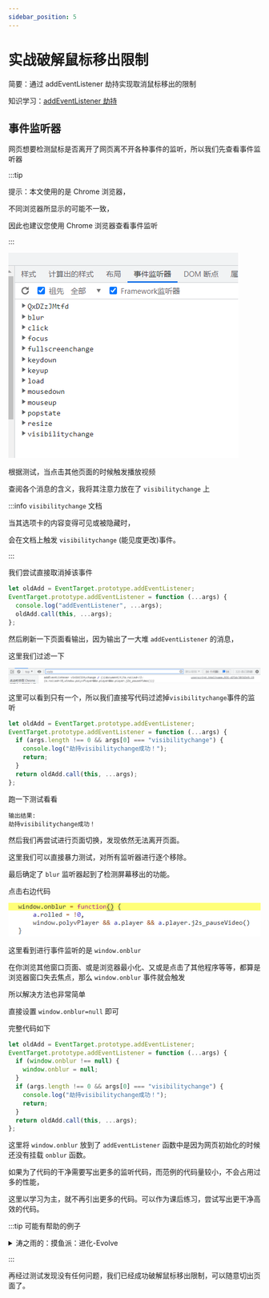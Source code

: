 ```yaml
---
sidebar_position: 5
---
```


# 实战破解鼠标移出限制

简要：通过 addEventListener 劫持实现取消鼠标移出的限制

知识学习：[addEventListener 劫持](/油猴教程/入门篇/addEventListener劫持/)

## 事件监听器

网页想要检测鼠标是否离开了网页离不开各种事件的监听，所以我们先查看事件监听器

:::tip

提示：本文使用的是 Chrome 浏览器，

不同浏览器所显示的可能不一致，

因此也建议您使用 Chrome 浏览器查看事件监听

:::

![](./img/05/1.png)

根据测试，当点击其他页面的时候触发播放视频

查阅各个消息的含义，我将其注意力放在了 `visibilitychange` 上

:::info `visibilitychange` 文档

当其选项卡的内容变得可见或被隐藏时，

会在文档上触发 `visibilitychange` (能见度更改)事件。

:::

我们尝试直接取消掉该事件

```js
let oldAdd = EventTarget.prototype.addEventListener;
EventTarget.prototype.addEventListener = function (...args) {
  console.log("addEventListener", ...args);
  oldAdd.call(this, ...args);
};
```

然后刷新一下页面看输出，因为输出了一大堆 `addEventListener` 的消息，

这里我们过滤一下

![](./img/05/3.png)

这里可以看到只有一个，所以我们直接写代码过滤掉`visibilitychange`事件的监听

```js
let oldAdd = EventTarget.prototype.addEventListener;
EventTarget.prototype.addEventListener = function (...args) {
  if (args.length !== 0 && args[0] === "visibilitychange") {
    console.log("劫持visibilitychange成功！");
    return;
  }
  return oldAdd.call(this, ...args);
};
```

跑一下测试看看

```
输出结果:
劫持visibilitychange成功！
```

然后我们再尝试进行页面切换，发现依然无法离开页面。

这里我们可以直接暴力测试，对所有监听器进行逐个移除。

最后确定了 `blur` 监听器起到了检测屏幕移出的功能。

点击右边代码

![](./img/05/4.png)

这里看到进行事件监听的是 `window.onblur`

在你浏览其他窗口页面、或是浏览器最小化、又或是点击了其他程序等等，都算是浏览器窗口失去焦点，那么 `window.onblur` 事件就会触发

所以解决方法也非常简单

直接设置 `window.onblur=null` 即可

完整代码如下

```js
let oldAdd = EventTarget.prototype.addEventListener;
EventTarget.prototype.addEventListener = function (...args) {
  if (window.onblur !== null) {
    window.onblur = null;
  }
  if (args.length !== 0 && args[0] === "visibilitychange") {
    console.log("劫持visibilitychange成功！");
    return;
  }
  return oldAdd.call(this, ...args);
};
```

这里将 `window.onblur` 放到了 `addEventListener` 函数中是因为网页初始化的时候还没有挂载 `onblur` 函数。

如果为了代码的干净需要写出更多的监听代码，而范例的代码量较小，不会占用过多的性能，

这里以学习为主，就不再引出更多的代码。可以作为课后练习，尝试写出更干净高效的代码。

:::tip 可能有帮助的例子

<details>
<summary>
涛之雨的：摸鱼派：进化-Evolve
</summary>
代码链接：[摸鱼派：进化-Evolve](https://scriptcat.org/s/1408)

代码（0.1.2版本）：从112行到119行

```js
Object.prototype.hasOwnProperty = function (...a) {
    if (this && this.seed && this.resource) {
        // highlight-next-line
        Object.prototype.hasOwnProperty = k; //恢复拦截
        dataList = this;
        return k.apply(deepProxy(this), a);
    }
    return k.apply(this, a);
};
```
高亮行在劫持完毕后，恢复了原本的 `hasOwnProperty` 函数，这样就不会影响到其他部分的代码了，优雅高效。

</details>

:::

再经过测试发现没有任何问题，我们已经成功破解鼠标移出限制，可以随意切出页面了。

